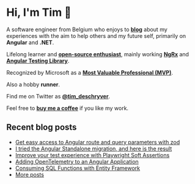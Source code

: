 # Hi, I'm Tim 👋

A software engineer from Belgium who enjoys to **[blog](https://timdeschryver.dev/blog)** about
my experiences with the aim to help others and my future self, primarily on
**Angular** and **.NET**.

Lifelong learner and **[open-source enthusiast](https://github.com/timdeschryver)**, mainly working **[NgRx](https://ngrx.io/)** and **[Angular Testing Library](https://testing-library.com/docs/angular-testing-library/)**.

Recognized by Microsoft as a **[Most Valuable Professional (MVP)](https://mvp.microsoft.com/en-us/PublicProfile/5004452?fullName=Tim%20Deschryver)**.

Also a hobby **runner**.

Find me on Twitter as **[@tim_deschryver](https://timdeschryver.dev/twitter)**.

Feel free to **[buy me a coffee](https://ko-fi.com/timdeschryver)** if you like my work.

<!-- prettier-ignore-start -->
<!-- BLOG:START -->

## Recent blog posts

- [Get easy access to Angular route and query parameters with zod](https://timdeschryver.dev/blog/get-easy-access-to-angular-route-and-query-parameters-with-zod)
- [I tried the Angular Standalone migration, and here is the result](https://timdeschryver.dev/blog/i-tried-the-angular-standalone-migration-and-here-is-the-result)
- [Improve your test experience with Playwright Soft Assertions](https://timdeschryver.dev/blog/improve-your-test-experience-with-playwright-soft-assertions)
- [Adding OpenTelemetry to an Angular Application](https://timdeschryver.dev/blog/adding-opentelemetry-to-an-angular-application)
- [Consuming SQL Functions with Entity Framework](https://timdeschryver.dev/blog/consuming-sql-functions-with-entity-framework)
- [More posts](https://timdeschryver.dev/blog)

<!-- BLOG:END -->
<!-- prettier-ignore-end -->
